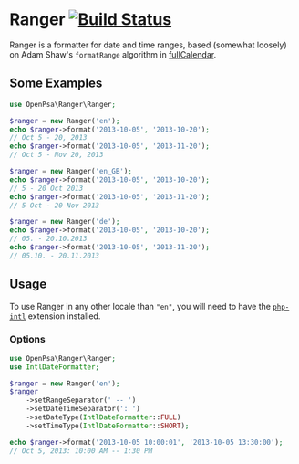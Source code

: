 # Ranger [![Build Status](https://travis-ci.org/flack/ranger.svg?branch=master)](https://travis-ci.org/flack/ranger)
Ranger is a formatter for date and time ranges, based (somewhat loosely) on Adam Shaw's `formatRange` algorithm in [fullCalendar](https://github.com/fullcalendar/fullcalendar).

## Some Examples

```php
use OpenPsa\Ranger\Ranger;

$ranger = new Ranger('en');
echo $ranger->format('2013-10-05', '2013-10-20');
// Oct 5 - 20, 2013
echo $ranger->format('2013-10-05', '2013-11-20');
// Oct 5 - Nov 20, 2013

$ranger = new Ranger('en_GB');
echo $ranger->format('2013-10-05', '2013-10-20');
// 5 - 20 Oct 2013
echo $ranger->format('2013-10-05', '2013-11-20');
// 5 Oct - 20 Nov 2013

$ranger = new Ranger('de');
echo $ranger->format('2013-10-05', '2013-10-20');
// 05. - 20.10.2013
echo $ranger->format('2013-10-05', '2013-11-20');
// 05.10. - 20.11.2013
```

## Usage

To use Ranger in any other locale than `"en"`, you will need to have the [`php-intl`](http://php.net/manual/en/book.intl.php) extension installed.

### Options

```php
use OpenPsa\Ranger\Ranger;
use IntlDateFormatter;

$ranger = new Ranger('en');
$ranger
    ->setRangeSeparator(' -- ')
    ->setDateTimeSeparator(': ')
    ->setDateType(IntlDateFormatter::FULL)
    ->setTimeType(IntlDateFormatter::SHORT);

echo $ranger->format('2013-10-05 10:00:01', '2013-10-05 13:30:00');
// Oct 5, 2013: 10:00 AM -- 1:30 PM
```

